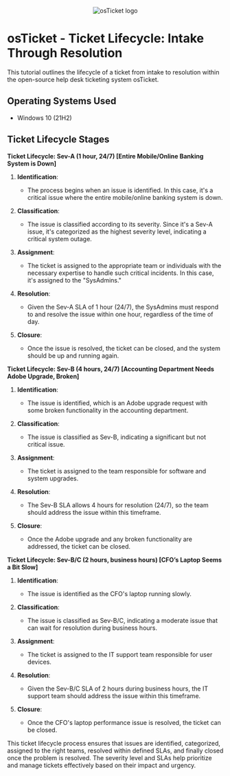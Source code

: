 <p align="center">
<img src="https://i.imgur.com/Clzj7Xs.png" alt="osTicket logo"/>
</p>

<h1>osTicket - Ticket Lifecycle: Intake Through Resolution</h1>
This tutorial outlines the lifecycle of a ticket from intake to resolution within the open-source help desk ticketing system osTicket.<br />

<h2>Operating Systems Used </h2>

- Windows 10</b> (21H2)

<h2>Ticket Lifecycle Stages</h2>

**Ticket Lifecycle: Sev-A (1 hour, 24/7) [Entire Mobile/Online Banking System is Down]**

1. **Identification**:
   - The process begins when an issue is identified. In this case, it's a critical issue where the entire mobile/online banking system is down.

2. **Classification**:
   - The issue is classified according to its severity. Since it's a Sev-A issue, it's categorized as the highest severity level, indicating a critical system outage.

3. **Assignment**:
   - The ticket is assigned to the appropriate team or individuals with the necessary expertise to handle such critical incidents. In this case, it's assigned to the "SysAdmins."

4. **Resolution**:
   - Given the Sev-A SLA of 1 hour (24/7), the SysAdmins must respond to and resolve the issue within one hour, regardless of the time of day.

5. **Closure**:
   - Once the issue is resolved, the ticket can be closed, and the system should be up and running again.

**Ticket Lifecycle: Sev-B (4 hours, 24/7) [Accounting Department Needs Adobe Upgrade, Broken]**

1. **Identification**:
   - The issue is identified, which is an Adobe upgrade request with some broken functionality in the accounting department.

2. **Classification**:
   - The issue is classified as Sev-B, indicating a significant but not critical issue.

3. **Assignment**:
   - The ticket is assigned to the team responsible for software and system upgrades.

4. **Resolution**:
   - The Sev-B SLA allows 4 hours for resolution (24/7), so the team should address the issue within this timeframe.

5. **Closure**:
   - Once the Adobe upgrade and any broken functionality are addressed, the ticket can be closed.

**Ticket Lifecycle: Sev-B/C (2 hours, business hours) [CFO’s Laptop Seems a Bit Slow]**

1. **Identification**:
   - The issue is identified as the CFO's laptop running slowly.

2. **Classification**:
   - The issue is classified as Sev-B/C, indicating a moderate issue that can wait for resolution during business hours.

3. **Assignment**:
   - The ticket is assigned to the IT support team responsible for user devices.

4. **Resolution**:
   - Given the Sev-B/C SLA of 2 hours during business hours, the IT support team should address the issue within this timeframe.

5. **Closure**:
   - Once the CFO's laptop performance issue is resolved, the ticket can be closed.

This ticket lifecycle process ensures that issues are identified, categorized, assigned to the right teams, resolved within defined SLAs, and finally closed once the problem is resolved. The severity level and SLAs help prioritize and manage tickets effectively based on their impact and urgency.

